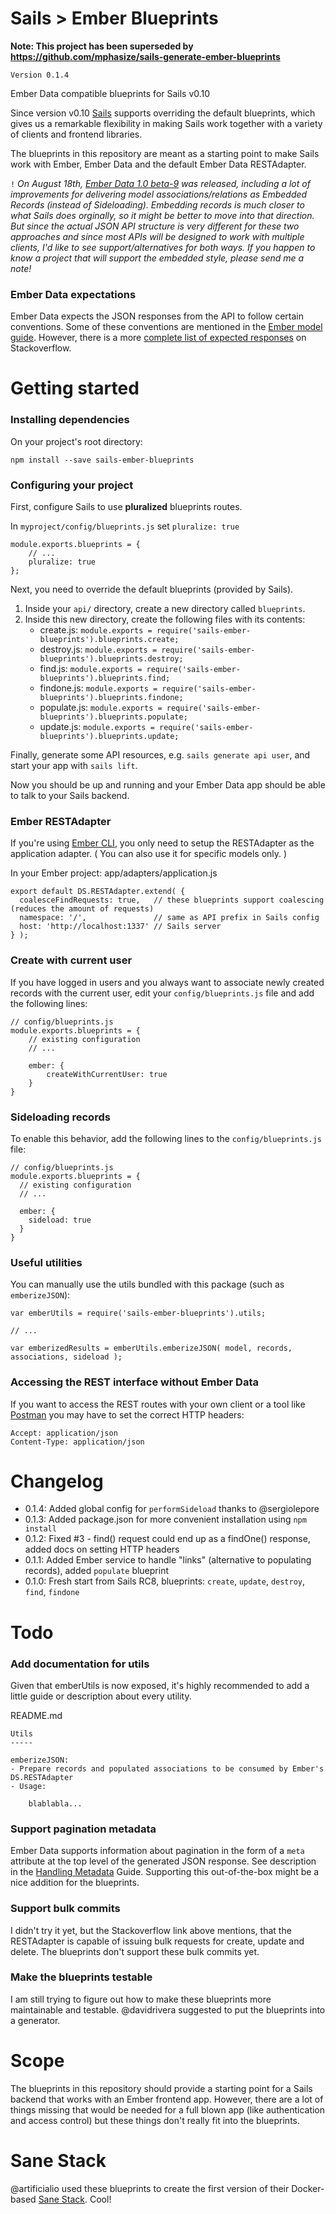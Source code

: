 Sails > Ember Blueprints
======================

**Note: This project has been superseded by https://github.com/mphasize/sails-generate-ember-blueprints**

`Version 0.1.4`

Ember Data compatible blueprints for Sails v0.10


Since version v0.10 [Sails](http://beta.sailsjs.org/) supports overriding the default blueprints, which gives us a remarkable flexibility in making Sails work together with a variety of clients and frontend libraries.

The blueprints in this repository are meant as a starting point to make Sails work with Ember, Ember Data and the default Ember Data RESTAdapter.

`!` *On August 18th, [Ember Data 1.0 beta-9](http://emberjs.com/blog/2014/08/18/ember-data-1-0-beta-9-released.html) was released, including a lot of improvements for delivering model associations/relations as Embedded Records (instead of Sideloading). Embedding records is much closer to what Sails does orginally, so it might be better to move into that direction. But since the actual JSON API structure is very different for these two approaches and since most APIs will be designed to work with multiple clients, I'd like to see support/alternatives for both ways. If you happen to know a project that will support the embedded style, please send me a note!*


### Ember Data expectations

Ember Data expects the JSON responses from the API to follow certain conventions.
Some of these conventions are mentioned in the [Ember model guide](http://emberjs.com/guides/models/connecting-to-an-http-server/).
However, there is a more [complete list of expected responses](https://stackoverflow.com/questions/14922623/what-is-the-complete-list-of-expected-json-responses-for-ds-restadapter) on Stackoverflow.



# Getting started

### Installing dependencies

On your project's root directory:

```
npm install --save sails-ember-blueprints
```

### Configuring your project

First, configure Sails to use **pluralized** blueprints routes.

In `myproject/config/blueprints.js` set `pluralize: true`

```
module.exports.blueprints = {
	// ...
	pluralize: true
};
```

Next, you need to override the default blueprints (provided by Sails).

1. Inside your `api/` directory, create a new directory called `blueprints`.
2. Inside this new directory, create the following files with its contents:
	* create.js: `module.exports = require('sails-ember-blueprints').blueprints.create;`
	* destroy.js: `module.exports = require('sails-ember-blueprints').blueprints.destroy;`
	* find.js: `module.exports = require('sails-ember-blueprints').blueprints.find;`
	* findone.js: `module.exports = require('sails-ember-blueprints').blueprints.findone;`
	* populate.js: `module.exports = require('sails-ember-blueprints').blueprints.populate;`
	* update.js: `module.exports = require('sails-ember-blueprints').blueprints.update;`

Finally, generate some API resources, e.g. `sails generate api user`, and start your app with `sails lift`.

Now you should be up and running and your Ember Data app should be able to talk to your Sails backend.

### Ember RESTAdapter

If you're using [Ember CLI](//ember-cli.com), you only need to setup the RESTAdapter as the application adapter.
( You can also use it for specific models only. )

In your Ember project: app/adapters/application.js

	export default DS.RESTAdapter.extend( {
	  coalesceFindRequests: true,   // these blueprints support coalescing (reduces the amount of requests)
	  namespace: '/',               // same as API prefix in Sails config
	  host: 'http://localhost:1337' // Sails server
	} );



### Create with current user

If you have logged in users and you always want to associate newly created records with the current user, edit your `config/blueprints.js` file and add the following lines:

```
// config/blueprints.js
module.exports.blueprints = {
	// existing configuration
	// ...

	ember: {
		createWithCurrentUser: true
	}
}
```

### Sideloading records

To enable this behavior, add the following lines to the `config/blueprints.js` file:

```
// config/blueprints.js
module.exports.blueprints = {
  // existing configuration
  // ...

  ember: {
    sideload: true
  }
}
```

### Useful utilities

You can manually use the utils bundled with this package (such as `emberizeJSON`):

```
var emberUtils = require('sails-ember-blueprints').utils;

// ...

var emberizedResults = emberUtils.emberizeJSON( model, records, associations, sideload );

```

### Accessing the REST interface without Ember Data

If you want to access the REST routes with your own client or a tool like [Postman](http://www.getpostman.com/) you may have to set the correct HTTP headers:

    Accept: application/json
    Content-Type: application/json



# Changelog

* 0.1.4: Added global config for `performSideload` thanks to @sergiolepore
* 0.1.3: Added package.json for more convenient installation using `npm install`
* 0.1.2: Fixed #3 - find() request could end up as a findOne() response, added docs on setting HTTP headers
* 0.1.1: Added Ember service to handle "links" (alternative to populating records), added `populate` blueprint
* 0.1.0: Fresh start from Sails RC8, blueprints: `create`, `update`, `destroy`, `find`, `findone`


# Todo

### Add documentation for utils

Given that emberUtils is now exposed, it's highly recommended to add a little guide or description about every utility.

README.md
```
Utils
-----

emberizeJSON:
- Prepare records and populated associations to be consumed by Ember's DS.RESTAdapter
- Usage:

	blablabla...

```

### Support pagination metadata

Ember Data supports information about pagination in the form of a `meta` attribute at the top level of the generated JSON response. See description in the [Handling Metadata](http://emberjs.com/guides/models/handling-metadata/) Guide. Supporting this out-of-the-box might be a nice addition for the blueprints.


### Support bulk commits

I didn't try it yet, but the Stackoverflow link above mentions, that the RESTAdapter is capable of issuing bulk requests for create, update and delete.
The blueprints don't support these bulk commits yet.

### Make the blueprints testable

I am still trying to figure out how to make these blueprints more maintainable and testable.
@davidrivera suggested to put the blueprints into a generator.

# Scope

The blueprints in this repository should provide a starting point for a Sails backend that works with an Ember frontend app. However, there are a lot of things missing that would be needed for a full blown app (like authentication and access control) but these things don't really fit into the blueprints.


# Sane Stack

@artificialio used these blueprints to create the first version of their Docker-based [Sane Stack](http://sanestack.com/). Cool!
